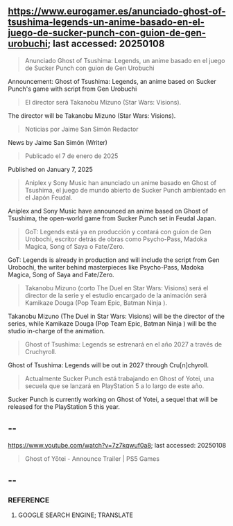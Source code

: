 ## https://www.eurogamer.es/anunciado-ghost-of-tsushima-legends-un-anime-basado-en-el-juego-de-sucker-punch-con-guion-de-gen-urobuchi; last accessed: 20250108

> Anunciado Ghost of Tsushima: Legends, un anime basado en el juego de Sucker Punch con guion de Gen Urobuchi

Announcement: Ghost of Tsushima: Legends, an anime based on Sucker Punch's game with script from Gen Urobuchi

> El director será Takanobu Mizuno (Star Wars: Visions).

The director will be Takanobu Mizuno (Star Wars: Visions). 

> Noticias por Jaime San Simón Redactor

News by Jaime San Simón (Writer)

> Publicado el 7 de enero de 2025

Published on January 7, 2025

> Aniplex y Sony Music han anunciado un anime basado en Ghost of Tsushima, el juego de mundo abierto de Sucker Punch ambientado en el Japón Feudal.

Aniplex and Sony Music have announced an anime based on Ghost of Tsushima, the open-world game from Sucker Punch set in Feudal Japan.

> GoT: Legends está ya en producción y contará con guion de Gen Urobochi, escritor detrás de obras como Psycho-Pass, Madoka Magica, Song of Saya o Fate/Zero.

GoT: Legends is already in production and will include the script from Gen Urobochi, the writer behind masterpieces like Psycho-Pass, Madoka Magica, Song of Saya and Fate/Zero.

> Takanobu Mizuno (corto The Duel en Star Wars: Visions) será el director de la serie y el estudio encargado de la animación será Kamikaze Douga (Pop Team Epic, Batman Ninja ).

Takanobu Mizuno (The Duel in Star Wars: Visions) will be the director of the series, while Kamikaze Douga (Pop Team Epic, Batman Ninja ) will be the studio in-charge of the animation. 

> Ghost of Tsushima: Legends se estrenará en el año 2027 a través de Cruchyroll.

Ghost of Tsushima: Legends will be out in 2027 through Cru[n]chyroll.

> Actualmente Sucker Punch está trabajando en Ghost of Yotei, una secuela que se lanzará en PlayStation 5 a lo largo de este año. 

Sucker Punch is currently working on Ghost of Yotei, a sequel that will be released for the PlayStation 5 this year.

## --

https://www.youtube.com/watch?v=7z7kqwuf0a8; last accessed: 20250108

> Ghost of Yōtei - Announce Trailer | PS5 Games 

## --

### REFERENCE

1) GOOGLE SEARCH ENGINE; TRANSLATE